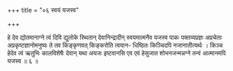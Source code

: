 +++
title = "०६ स्वयं यजस्व"

+++

हे देव द्योतमानाग्ने त्वं दिवि द्युलोके स्थितान् देवानिन्द्रादीन् स्वयमात्मनैव यजस्व पाकः पक्तव्यप्रज्ञः अप्रचेताः अप्रकृष्टज्ञानोमनुष्यः ते तव किङ्कृणवत् किङ्करोति त्वयान- धिष्ठितः किञ्चिदपि नजानातीत्यर्थः । किञ्च हेदेव त्वं ऋतुभिः कालविशेषैः देवान् यथा अयजः इष्टवानसि एव एवं हेसुजात शोभनजन्मन्नग्ने तन्वं आत्मानमपि यजस्व ॥ ६ ॥